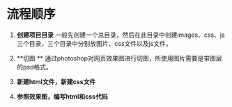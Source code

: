 # 流程顺序
1. **创建项目目录** 
一般先创建一个总目录，然后在此目录中创建images、css、js三个目录，三个目录中分别放图片、css文件以及js文件。

2. **切图 **
通过photoshop对网页效果图进行切图，所使用图片需要是带图层的psd格式。

3. **新建html文件，新建css文件**

4. **参照效果图，编写html和css代码**